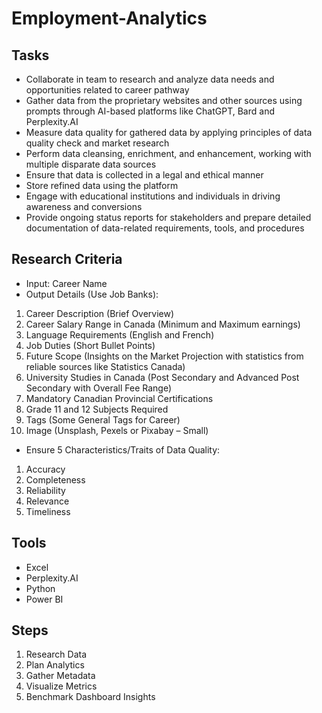 # Employment-Analytics
## Tasks
- Collaborate in team to research and analyze data needs and opportunities related to career pathway
- Gather data from the proprietary websites and other sources using prompts through AI-based platforms like ChatGPT, Bard and Perplexity.AI
- Measure data quality for gathered data by applying principles of data quality check and market research
- Perform data cleansing, enrichment, and enhancement, working with multiple disparate data sources
- Ensure that data is collected in a legal and ethical manner
- Store refined data using the platform
- Engage with educational institutions and individuals in driving awareness and conversions
- Provide ongoing status reports for stakeholders and prepare detailed documentation of data-related requirements, tools, and procedures

## Research Criteria
- Input: Career Name
- Output Details (Use Job Banks):
1. Career Description (Brief Overview)
2. Career Salary Range in Canada (Minimum and Maximum earnings)
3. Language Requirements (English and French)
4. Job Duties (Short Bullet Points)
5. Future Scope (Insights on the Market Projection with statistics from reliable sources like Statistics Canada)
6. University Studies in Canada (Post Secondary and Advanced Post Secondary with Overall Fee Range)
7. Mandatory Canadian Provincial Certifications
8. Grade 11 and 12 Subjects Required
9. Tags (Some General Tags for Career)
10. Image (Unsplash, Pexels or Pixabay – Small)
- Ensure 5 Characteristics/Traits of Data Quality:
1. Accuracy
2. Completeness
3. Reliability
4. Relevance
5. Timeliness

## Tools
- Excel
- Perplexity.AI
- Python
- Power BI

## Steps
1. Research Data
2. Plan Analytics
3. Gather Metadata
4. Visualize Metrics
5. Benchmark Dashboard Insights
